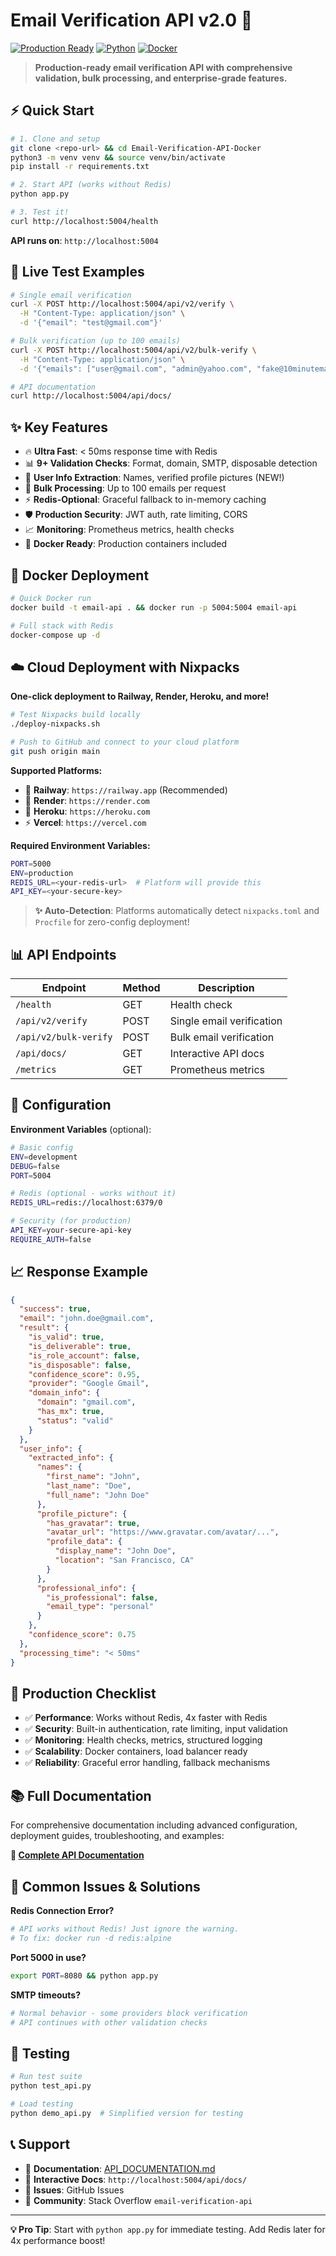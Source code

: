 # Email Verification API v2.0 🚀

[![Production Ready](https://img.shields.io/badge/Status-Production%20Ready-green.svg)](https://github.com)
[![Python](https://img.shields.io/badge/Python-3.8%2B-brightgreen.svg)](https://python.org)
[![Docker](https://img.shields.io/badge/Docker-Ready-blue.svg)](https://docker.com)

> **Production-ready email verification API with comprehensive validation, bulk processing, and enterprise-grade features.**

## ⚡ Quick Start

```bash
# 1. Clone and setup
git clone <repo-url> && cd Email-Verification-API-Docker
python3 -m venv venv && source venv/bin/activate
pip install -r requirements.txt

# 2. Start API (works without Redis)
python app.py

# 3. Test it!
curl http://localhost:5004/health
```

**API runs on**: `http://localhost:5004` 

## 🧪 Live Test Examples

```bash
# Single email verification
curl -X POST http://localhost:5004/api/v2/verify \
  -H "Content-Type: application/json" \
  -d '{"email": "test@gmail.com"}'

# Bulk verification (up to 100 emails)
curl -X POST http://localhost:5004/api/v2/bulk-verify \
  -H "Content-Type: application/json" \
  -d '{"emails": ["user@gmail.com", "admin@yahoo.com", "fake@10minutemail.com"]}'

# API documentation
curl http://localhost:5004/api/docs/
```

## ✨ Key Features

- 🔥 **Ultra Fast**: < 50ms response time with Redis
- 📊 **9+ Validation Checks**: Format, domain, SMTP, disposable detection
- 👤 **User Info Extraction**: Names, verified profile pictures (NEW!)
- 🔄 **Bulk Processing**: Up to 100 emails per request  
- ⚡ **Redis-Optional**: Graceful fallback to in-memory caching
- 🛡️ **Production Security**: JWT auth, rate limiting, CORS
- 📈 **Monitoring**: Prometheus metrics, health checks
- 🐳 **Docker Ready**: Production containers included

## 🚀 Docker Deployment

```bash
# Quick Docker run
docker build -t email-api . && docker run -p 5004:5004 email-api

# Full stack with Redis
docker-compose up -d
```

## ☁️ Cloud Deployment with Nixpacks

**One-click deployment to Railway, Render, Heroku, and more!**

```bash
# Test Nixpacks build locally
./deploy-nixpacks.sh

# Push to GitHub and connect to your cloud platform
git push origin main
```

**Supported Platforms:**
- 🚂 **Railway**: `https://railway.app` (Recommended)
- 🎨 **Render**: `https://render.com`
- 💜 **Heroku**: `https://heroku.com` 
- ⚡ **Vercel**: `https://vercel.com`

**Required Environment Variables:**
```bash
PORT=5000
ENV=production
REDIS_URL=<your-redis-url>  # Platform will provide this
API_KEY=<your-secure-key>
```

> **✨ Auto-Detection**: Platforms automatically detect `nixpacks.toml` and `Procfile` for zero-config deployment!

## 📊 API Endpoints

| Endpoint | Method | Description |
|----------|--------|-------------|
| `/health` | GET | Health check |
| `/api/v2/verify` | POST | Single email verification |
| `/api/v2/bulk-verify` | POST | Bulk email verification |
| `/api/docs/` | GET | Interactive API docs |
| `/metrics` | GET | Prometheus metrics |

## 🔧 Configuration

**Environment Variables** (optional):
```bash
# Basic config
ENV=development
DEBUG=false
PORT=5004

# Redis (optional - works without it)
REDIS_URL=redis://localhost:6379/0

# Security (for production)
API_KEY=your-secure-api-key
REQUIRE_AUTH=false
```

## 📈 Response Example

```json
{
  "success": true,
  "email": "john.doe@gmail.com",
  "result": {
    "is_valid": true,
    "is_deliverable": true,
    "is_role_account": false,
    "is_disposable": false,
    "confidence_score": 0.95,
    "provider": "Google Gmail",
    "domain_info": {
      "domain": "gmail.com",
      "has_mx": true,
      "status": "valid"
    }
  },
  "user_info": {
    "extracted_info": {
      "names": {
        "first_name": "John",
        "last_name": "Doe",
        "full_name": "John Doe"
      },
      "profile_picture": {
        "has_gravatar": true,
        "avatar_url": "https://www.gravatar.com/avatar/...",
        "profile_data": {
          "display_name": "John Doe",
          "location": "San Francisco, CA"
        }
      },
      "professional_info": {
        "is_professional": false,
        "email_type": "personal"
      }
    },
    "confidence_score": 0.75
  },
  "processing_time": "< 50ms"
}
```

## 🎯 Production Checklist

- ✅ **Performance**: Works without Redis, 4x faster with Redis
- ✅ **Security**: Built-in authentication, rate limiting, input validation
- ✅ **Monitoring**: Health checks, metrics, structured logging  
- ✅ **Scalability**: Docker containers, load balancer ready
- ✅ **Reliability**: Graceful error handling, fallback mechanisms

## 📚 Full Documentation

For comprehensive documentation including advanced configuration, deployment guides, troubleshooting, and examples:

**📖 [Complete API Documentation](./API_DOCUMENTATION.md)**

## 🐛 Common Issues & Solutions

**Redis Connection Error?**
```bash
# API works without Redis! Just ignore the warning.
# To fix: docker run -d redis:alpine
```

**Port 5000 in use?**
```bash
export PORT=8080 && python app.py
```

**SMTP timeouts?**
```bash
# Normal behavior - some providers block verification
# API continues with other validation checks
```

## 🧪 Testing

```bash
# Run test suite
python test_api.py

# Load testing
python demo_api.py  # Simplified version for testing
```

## 📞 Support

- 📖 **Documentation**: [API_DOCUMENTATION.md](./API_DOCUMENTATION.md)
- 🔗 **Interactive Docs**: `http://localhost:5004/api/docs/`
- 🐛 **Issues**: GitHub Issues
- 💬 **Community**: Stack Overflow `email-verification-api`

---

**💡 Pro Tip**: Start with `python app.py` for immediate testing. Add Redis later for 4x performance boost!
